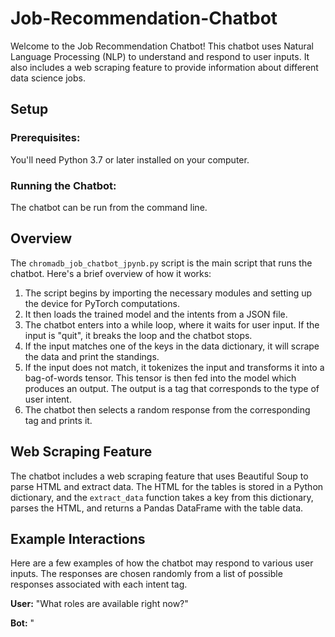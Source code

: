 # Job-Recommendation-Chatbot

Welcome to the Job Recommendation Chatbot! This chatbot uses Natural Language Processing (NLP) to understand and respond to user inputs. It also includes a web scraping feature to provide information about different data science jobs. 

## Setup

### Prerequisites:

You'll need Python 3.7 or later installed on your computer. 

### Running the Chatbot:

The chatbot can be run from the command line.

## Overview

The `chromadb_job_chatbot_jpynb.py` script is the main script that runs the chatbot. Here's a brief overview of how it works:

1. The script begins by importing the necessary modules and setting up the device for PyTorch computations.
2. It then loads the trained model and the intents from a JSON file.
3. The chatbot enters into a while loop, where it waits for user input. If the input is "quit", it breaks the loop and the chatbot stops.
4. If the input matches one of the keys in the data dictionary, it will scrape the data and print the standings.
5. If the input does not match, it tokenizes the input and transforms it into a bag-of-words tensor. This tensor is then fed into the model which produces an output. The output is a tag that corresponds to the type of user intent.
6. The chatbot then selects a random response from the corresponding tag and prints it.

## Web Scraping Feature

The chatbot includes a web scraping feature that uses Beautiful Soup to parse HTML and extract data. The HTML for the tables is stored in a Python dictionary, and the `extract_data` function takes a key from this dictionary, parses the HTML, and returns a Pandas DataFrame with the table data.

## Example Interactions

Here are a few examples of how the chatbot may respond to various user inputs. The responses are chosen randomly from a list of possible responses associated with each intent tag.

**User:** "What roles are available right now?"

**Bot:** " 
